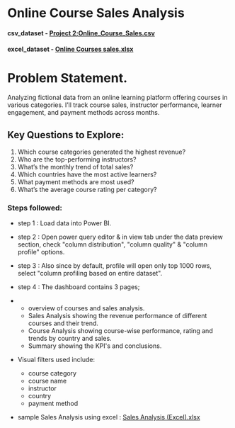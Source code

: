 # Online Course Sales Analysis

#### csv_dataset - [Project 2;Online_Course_Sales.csv](https://github.com/user-attachments/files/22514080/Project.2.Online_Course_Sales.csv)
#### excel_dataset - [Online Courses sales.xlsx](https://github.com/user-attachments/files/22514282/Online.Courses.sales.xlsx)

# Problem Statement.

Analyzing fictional data from an online learning platform offering courses in various categories. I’ll track course sales, instructor performance, learner engagement, and payment methods across months.

## Key Questions to Explore:
1.	Which course categories generated the highest revenue?
2.	Who are the top-performing instructors?
3.	What’s the monthly trend of total sales?
4.	Which countries have the most active learners?
5.	What payment methods are most used?
6.	What’s the average course rating per category?

### Steps followed:
- step 1 : Load data into Power BI.
- step 2 : Open power query editor & in view tab under the data preview section, check "column distribution", "column quality" & "column profile" options.
- step 3 : Also since by default, profile will open only top 1000 rows, select "column profiling based on entire dataset".
- step 4 : The dashboard contains 3 pages;
- * overview of courses and sales analysis.
  * Sales Analysis showing the revenue performance of different courses and their trend.
  * Course Analysis showing course-wise performance, rating and trends by country and sales.
  * Summary showing the KPI's and conclusions.
- Visual filters used include:
  * course category
  * course name
  * instructor
  * country
  * payment method
 
 - sample Sales Analysis using excel : [Sales Analysis (Excel).xlsx](https://github.com/user-attachments/files/22514175/Sales.Analysis.Excel.xlsx)
